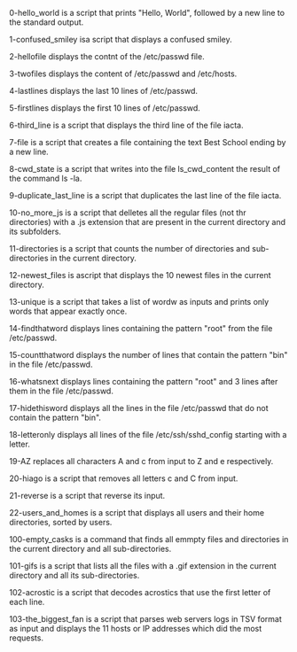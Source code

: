 0-hello_world is a script that prints "Hello, World", followed by a new line to the standard output.

1-confused_smiley isa script that displays a confused smiley.

2-hellofile displays the contnt of the /etc/passwd file.

3-twofiles displays the content of /etc/passwd and /etc/hosts.

4-lastlines displays the last 10 lines of /etc/passwd.

5-firstlines displays the first 10 lines of /etc/passwd.

6-third_line is a script that displays the third line of the file iacta.

7-file is a script that creates a file containing the text Best School ending by a new line.

8-cwd_state is a script that writes into the file ls_cwd_content the result of the command ls -la.

9-duplicate_last_line is a script that duplicates the last line of the file iacta.

10-no_more_js is a script that delletes all the regular files (not thr directories) with a .js extension that are present in the current directory and its subfolders.

11-directories is a script that counts the number of directories and sub-directories in the current directory.

12-newest_files is ascript that displays the 10 newest files in the current directory.

13-unique is a script that takes a list of wordw as inputs and prints only words that appear exactly once.

14-findthatword displays lines containing the pattern "root" from the file /etc/passwd.

15-countthatword displays the number of lines that contain the pattern "bin" in the file /etc/passwd.


16-whatsnext displays lines containing the pattern "root" and 3 lines after them in the file /etc/passwd.

17-hidethisword displays all the lines in the file /etc/passwd that do not contain the pattern "bin".

18-letteronly displays all lines of the file /etc/ssh/sshd_config starting with a letter.

19-AZ replaces all characters A and c from input to Z and e respectively.

20-hiago is a script that removes all letters c and C from input.

21-reverse is a script that reverse its input.

22-users_and_homes is a script that displays all users and their home directories, sorted by users.

100-empty_casks is a command that finds all emmpty files and directories in the current directory and all sub-directories.

101-gifs is a script that lists all the files with a .gif extension in the current directory and all its sub-directories.

102-acrostic is a script that decodes acrostics that use the first letter of each line.

103-the_biggest_fan is a script that parses web servers logs in  TSV format as input and displays the 11 hosts or IP addresses which did the most requests.
